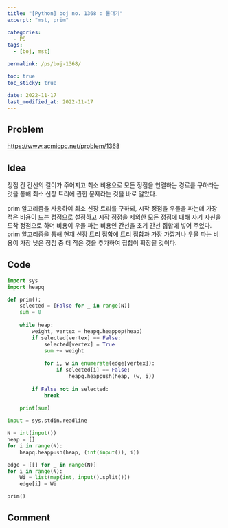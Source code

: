 ```yaml
---
title: "[Python] boj no. 1368 : 물대기"
excerpt: "mst, prim"

categories:
  - PS
tags:
  - [boj, mst]

permalink: /ps/boj-1368/

toc: true
toc_sticky: true

date: 2022-11-17
last_modified_at: 2022-11-17
---
```


## Problem

<https://www.acmicpc.net/problem/1368>

## Idea

정점 간 간선의 길이가 주어지고 최소 비용으로 모든 정점을 연결하는 경로를 구하라는 것을 통해 최소 신장 트리에 관한 문제라는 것을 바로 알았다.

prim 알고리즘을 사용하여 최소 신장 트리를 구하되, 시작 정점을 우물을 파는데 가장 적은 비용이 드는 정점으로 설정하고 시작 정점을 제외한 모든 정점에 대해 자기 자신을 도착 정점으로 하며 비용이 우물 파는 비용인 간선을 초기 간선 집합에 넣어 주었다. prim 알고리즘을 통해 현재 신장 트리 집합에 트리 집합과 가장 가깝거나 우물 파는 비용이 가장 낮은 정점 중 더 작은 것을 추가하여 집합이 확장될 것이다.

## Code

```py
import sys
import heapq

def prim():
    selected = [False for _ in range(N)]
    sum = 0
    
    while heap:
        weight, vertex = heapq.heappop(heap)
        if selected[vertex] == False:
            selected[vertex] = True
            sum += weight
            
            for i, w in enumerate(edge[vertex]):
                if selected[i] == False:
                    heapq.heappush(heap, (w, i))
                    
        if False not in selected:
            break          
            
    print(sum)

input = sys.stdin.readline

N = int(input())
heap = []
for i in range(N):
    heapq.heappush(heap, (int(input()), i))

edge = [[] for _ in range(N)]
for i in range(N):
    Wi = list(map(int, input().split()))
    edge[i] = Wi

prim()
```

## Comment

